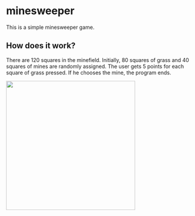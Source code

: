 # minesweeper

This is a simple minesweeper game.

## How does it work?

There are 120 squares in the minefield. Initially, 80 squares of grass and 40 squares of mines are randomly assigned. The user gets 5 points for each square of grass pressed. If he chooses the mine, the program ends.

<img src="https://media.giphy.com/media/5i65JTMwk1UauDnzqd/giphy.gif" width="350" height="350" />
